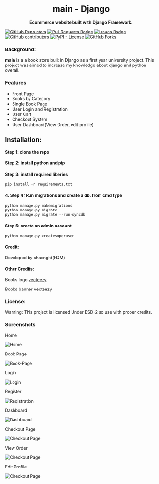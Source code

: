 <meta name="google-site-verification" content="E7MAyi83JwKT6d6L3vWQCFB5XAPCJrrRpsnqv8osmKY" />
<p align="center"><a target="_blank" rel="noopener noreferrer" href="https://github.com/shaongitt/main/blob/4678b1b92858fc2d68cc41108b6a40bbd3db808a/git_logo-org.png"></a></p>
<h1 align="center"><b style="font-weight:700;">main - Django</b></h2>
<p align="center"><b> Ecommerce website built with Django Framework. </b> </p>

<a href="https://github.com/shaongitt/main/stargazers"><img alt="GitHub Repo stars" src="https://img.shields.io/github/stars/shaongitt/main?style=social"></a>
<a href="https://github.com/shaongitt/main/pulls"><img src="https://img.shields.io/github/issues-pr/shaongitt/main" alt="Pull Requests Badge"/></a>
<a href="https://github.com/shaongitt/main/issues"><img src="https://img.shields.io/github/issues/shaongitt/main" alt="Issues Badge"/></a>
<a href="https://github.com/shaongitt/main/graphs/contributors"><img alt="GitHub contributors" src="https://img.shields.io/github/contributors/shaongitt/main"></a>
<a href="https://github.com/shaongitt/main/blob/master/LICENSE"><img alt="PyPI - License" src="https://img.shields.io/pypi/l/Django"></a>
<a href="https://github.com/shaongitt/main/network/members"><img alt="GitHub Forks" src="https://img.shields.io/github/forks/shaongitt/main?style=social"></a>

<h3 align="left"> Background: </h3>
<p align="left"> <b>main</b> is a a  book store built in Django as a first year university project. This project was aimed to increase my knowledge about django and python overall.
  
<h3 align="left"> Features</p></h3>

<ul>
<li style="font-weight:normal;">Front Page</li>
<li style="font-weight:normal;">Books by Category</li>
<li>Single Book Page</li>
<li>User Login and Registration</li>
<li>User Cart</li>
<li>Checkout System</li>
<li>User Dashboard(View Order, edit profile)</li>
</ul>

<h2 align="left"> Installation:</h2>
<h4>Step 1: clone the repo <br></h4>
<h4>Step 2: install python and pip<br></h4>
<h4>Step 3: install required liberies <br> </h4>

```python
pip install -r requirements.txt
```

<h4> 4. Step 4: Run migrations and create a db. from cmd type </h4>

```python
python manage.py makemigrations
python manage.py migrate
python manage.py migrate --run-syncdb
```

<h4> Step 5: create an admin account</h4>

```python
python manage.py createsuperuser
```
<h4 align="left">Credit: </h4>
Developed by shaongitt(H&M)
<h4 align="left">Other Credits: </h4>
Books logo <a href="https://www.vecteezy.com/vector-art/1761577-stack-of-books-on-white-background"> vecteezy </a> <br>

Books banner <a href="https://www.vecteezy.com/vector-art/3301225-design-stacks-of-books-about-mathematics">  vecteezy</a>  

<h3 align="left">License: </h4>
<p class="left">Warning: This project is licensed Under BSD-2 so use with proper credits.</p>

<h3 align="left"> Screenshots </p></h3>
<p class="left">Home</p>
<img src="https://github.com/shaongitt/main/blob/master/Screenshots/New%20Version/home.png?raw=true" alt="Home"/></a>
<p class="left">Book Page</p>
<img src="https://github.com/shaongitt/main/blob/master/Screenshots/New%20Version/book-page.png?raw=true" alt="Book-Page"/></a>
<p class="left">Login</p>
<img src="https://github.com/shaongitt/main/blob/master/Screenshots/New%20Version/login.png?raw=true" alt="Login"/></a>
<p class="left">Register</p>
<img src="https://github.com/shaongitt/main/blob/master/Screenshots/New%20Version/registration.png?raw=true" alt="Registration"/></a>
<p class="left">Dashboard</p>
<img src="https://github.com/shaongitt/main/blob/master/Screenshots/New%20Version/dashboard.png?raw=true" alt="Dashboard"/></a>
<p class="left">Checkout Page</p>
<img src="https://github.com/shaongitt/main/blob/master/Screenshots/New%20Version/checkout.png?raw=true" alt="Checkout Page"/></a>
<p class="left">View Order</p>
<img src="https://github.com/shaongitt/main/blob/master/Screenshots/New%20Version/View%20order%20page.png?raw=true" alt="Checkout Page"/></a>
<p class="left">Edit Profile</p>
<img src="https://github.com/shaongitt/main/blob/master/Screenshots/New%20Version/edit%20profile.png?raw=true" alt="Checkout Page"/></a>
